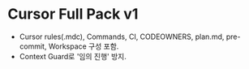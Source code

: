 # Cursor Full Pack v1
- Cursor rules(.mdc), Commands, CI, CODEOWNERS, plan.md, pre-commit, Workspace 구성 포함.
- Context Guard로 '임의 진행' 방지.
